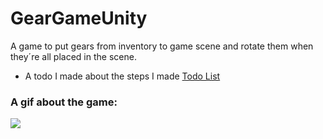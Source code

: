 # GearGameUnity

A game to put gears from inventory to game scene and rotate them when they´re all placed in the scene.

- A todo I made about the steps I made [Todo List](https://www.notion.so/gear-921c56b8bd2c400384a347b3e63d5473)

### A gif about the game:
![](https://media.giphy.com/media/mOvuBMQtbwfw38gFUU/giphy.gif)
